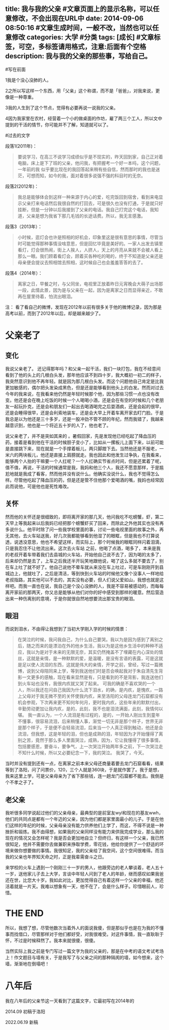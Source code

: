 title: 我与我的父亲 #文章页面上的显示名称，可以任意修改，不会出现在URL中
date: 2014-09-06 08:50:16 #文章生成时间，一般不改，当然也可以任意修改
categories: 大学 #分类
tags: [成长] #文章标签，可空，多标签请用格式，注意:后面有个空格
description: 我与我的父亲的那些事，写给自己。
---
#写在前面

1我是个没心没肺的人。

2之所以写这样一个东西，用「父亲」这个称谓，而不是「爸爸」，对我来说，更像是一种尊重。

3我的人生到了这个节点，觉得有必要再说一说我的父亲。

4因为我家里在农村，经营着一个小的做桌面的作坊，雇了两三个工人，所以文中提到的干活的情节，你可能并不了解，知道就可以了。

#过去的文字


段落1(2011年)：

>要说学习，在高三不说学习成绩似乎是不现实的，昨天回到家，自己正对着电脑，床上是下了班的父亲，他问我，有把握考一个好一本吗，这个问题，一年前的我 似乎要比现在的我回答起来稍有些自信，然而那时的我也是迷茫，可想而知，如今的我，面对着很多说强不强的科目时的无奈。

段落2(2012年)：
>我总是能够体会到这样一种来源于内心的爱，吃完饭回到宿舍，看到来电显示父亲打来电话然后我很自然的打回去，可是很久也没有打通，于是就只好挂断，但是一分钟以后我接到了父亲的电话。我自己打完这个电话，我知道，父亲是想为我省下那几毛钱的长途话费。所以，我无言感激。


段落3（2013年）：
>小时候，逛灯会也许是照相的好机会，印象里这是很有意思的事情，尽管当时可能觉得那种事情没啥意思，但是回忆毕竟是美好的。一家人出发去镇里看灯，灯会很热闹，街上人挨人，人挤人，天上的月亮从来就不会被人看上那么一眼。我们顾着看灯会，顾着买各种吃的喝的，终于不知道是父亲还是母亲便会提议去照相馆去照相，这时候自己也会羞羞答答的去了。

段落4（2014年）：
>离家之日，早餐之时，与父同坐，电视里正放着昨日元宵晚会大萌子出场那一段，此情此景，因为是与父亲在一起，因为是离家之日而显得亲近，不敢再在屋里待着，怕流出眼泪。

 注： 看了看自己的微博，发现在2012年以前有很多关于他的微博记录，因为那是高考以前，而到了2012年以后，却是越来越少了。

# 父亲老了

## 变化
我说父亲老了。
还记得那年吗？和父亲一起干活，我们一块打包，我在不经意间看到了他的头上的几根白头发，那年他应该不到四十岁，我大概初一初二的样子，我突然意识到他不再年轻。就是因为那几根白头发。而这个问题他自己肯定是比我更加敏感的，偶尔把头发染成黑色，但是还是能够看到他头上的白发。然而对过去今年的我来说，在我看来他仍然是年轻时候那个他，因为那些习惯一点也没有改变。他还是会在晚上吃饭的时候一个人喝喝小酒，还是会在有空的时候和几个老朋友一起玩扑克，还是会和朋友们一起出去喝酒喝完之后耍酒疯，还是会起的很早，还是会睡得很早，还是会利索地装车，还是会大早上开着车离开家去盯门脸。于是我总是以为他还是三十多岁，还是一股冲劲不管不顾的年纪，然而我错了，我越来越意识到，他也是一个将近五十岁的人了，他也老了。

说父亲老了，并不是突如其来的 。暑假回家，先是发现他已经吃起了降血压的药，接着是看到他在干活的时候胆子变小了，比如从一摞板儿上面下来，以前可能是直接跳下来，现在就是一个手撑着板儿，两只脚蹬下去。当然他还是不服老，一米六的两块板儿，他还是直接上肩膀就走。我也因此和他发生过争执，在我看来，能够两个人抬的干嘛要一个人扛呢？一个人扛确实节省点时间，但是还累着了呢，值不值，再说，干活的时候通常是我，我妈和他三个人，我还不愿意那样，于是尴尬地就是我成了看客，然而他并没有说什么。他确实没说什么，我也不觉得怎么样。尽管他吃起了降血压的药，但是还是管不住他那个爱喝酒的嘴，我妈也经常因此而说他，可是他也是死性难改。

## 关怀
然而他的关怀还是很细致的，即将离开家的那几天，他问我吃不吃螃蟹，虾，第二天早上等我起来以后我妈已经把那个螃蟹虾买了回来，而除此之外他其实也没有再多说什么。他平时除了问一些我学校里面的事，讨论一些电视里面的故事之外，再无其他，去火车站送我，好几次我都能够看到他湿了的眼眶，但是我也不打算说透，说透没意思，他也不希望这样，而实际上，那个时候我的眼眶同样闪着泪滴，只是我忍住不让他流出来。这次去火车站 之前，他喝了点酒，喝多了，本来是我的老叔开着车带着我们去县城的火车站，开始他自己说不去了，因为喝的太多了，后来却仍然是去了，上车之后我还半开玩笑地跟他说，喝了这么多就不要去了，别在车上吐了就不好了。他自己说他不晕车就从来没在车上吐过，可是车刚刚开到县城边上，他就吐了，之后是清洁，等到快到火车站的时候他又像个没事人一样地给老叔指路，其实他可以不去的，其实没有必要，但人们说父爱如山，我想也就是这样吧。而我一直也在说，我自己是个没心没肺的人，我是不容易被感动的，而每每离开家前的那两天，你又总是能够从他们对你的好中感受到那样的暖意。然后营造出来一种伤离别的意境，于是你就很自然地想要流出那宝贵的眼泪。

## 眼泪
而说到泪水，不由得让我想到了当初大学刚入学的时候的情景：
>在哭泣的时候，我问我自己，为什么自己要哭。我以为是因为感到了离别之后，随之而来的是漂泊在外的他乡生活，我以为是这他乡生活中的种种不适应，我以为是对于未来的无限无奈，其实仍然掩盖不了埋藏在内心深处的情丝，这就是亲情，是一种默默的爱，是温暖，是没有言语的表露，可是这就是足以使人流泪的东西，这就是伟大的亲情，开学之前，曾经，写过一篇微博，说到父母陪同来上学，等到我送他们时是否会唤起我对于朱自清先生背影一文更多的感触，现在看来显然是有，只是看到的不是背影，我连送他们到火车站也没有，我很内疚就又哭了起来。
可我的确是不喜欢哭的一个人，所以我还在问自己我因为什么流下泪水，的确，是内疚，是愧疚，一路上父母对于我无微不至的关怀使我内疚，来至洛阳的父母连龙门石窟都没有机会参观，下次再来更不知何年何月，更时我内疚，这些年来的默默付出，辛勤劳动更加让我内疚，是的，此刻，我不也是泪流满面，此刻，我情何以堪。
我一直认为，一个人流泪是有过程的，是的，一开始人刚出生到童年不懂事，很容易流泪，后来稍懂人事，渐觉一切无非是那个样子，世界无非是那个样子，于是便不会轻易流泪，后来当一个人真正得到触动，他还是会流泪，但我想，这是年轻的泪，但也是成熟的泪，年轻因为才开始懂得了离别之苦，竟然于那么多人里面哭泣，成熟，因为，它让我懂得了很多事情，包括要感恩，要奋斗，要争气，上一次哭泣开始两年多之前，下一次哭泣走不知什么时候，所以又必要纪念一下，我的哭泣。
我哭了，今天。


当时并没有提到还有一点，在离家之前本来父母还商量着要去龙门石窟看看，结果等到了洛阳，问了问票价，120，三个人就是360块，于是就作罢了。我于是想，我来这里上学，可是父亲母亲为了省下那些钱，连一趟龙门石窟都不能去。我倒是个不孝之子了。 

## 老父亲
我听很多同学说起过他们的父亲母亲，最典型的是前室友wyl和现在的基友wwh，他们的共同点是都有一个年迈的父亲，因为他们都是家里面最小的儿子。于是在他们这样的年纪的时候，父亲母亲没有能力供养他们上学了，而这，不得不说是一种挫折和锻炼。我不由得想，如果我的父亲同样没有能力来供我完成学业，那么我的现在的情况又会怎样呢？我是否会更加地自立？但终归，有这样一个父亲，我已然很知足，他并不需要你去做兼职来挣取学费，零花钱，他给你提供了一个舒适的环境来做你想要做的事情。我很知足，我的父亲给了我空间，这个空间很难得。而当我的父亲也年界知天命之时，正是我辈需奋斗之日。

来学校的火车上遇到一个刚刚三十一岁的男人，他跟旁边的老人攀谈着，老人五十一岁，送他家儿子去上大学，言谈中年轻人问到了老人的年龄，继而感叹如果我爸还在世，比您大十岁。我如此对比，更加觉得自己有着这样一个父亲的幸福，他还活着就是一片天。我难以想象有一天，他不在了，会是什么样子。珍惜眼前人，珍惜。


# THE END


所以，我想了想，尽管他数次当着外人的面说我傻，但是那似乎也是在为我的不懂事而找借口，尽管那样对于他们都好受，对我很难受。对这件事情，我一直耿耿于怀，不过是时候释然了。我本来就很傻，很傻。


当然实际上我之前是专门写过一篇文字为我的父亲的，那是在中考的语文考试考场上！作文题目与墙有关，于是我写了与父亲之间的那种隔阂的墙，如今想来，这个墙，渐渐地在倒塌吧！

# 八年后

我在八年后的父亲节这一天看到了这篇文字，它最初写在2014年的


2014.09 初稿于洛阳

2022.06.19 新稿